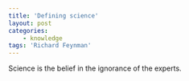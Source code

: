 ```yaml
---
title: 'Defining science'
layout: post
categories:
    - knowledge
tags: 'Richard Feynman'
---
```


Science is the belief in the ignorance of the experts.
